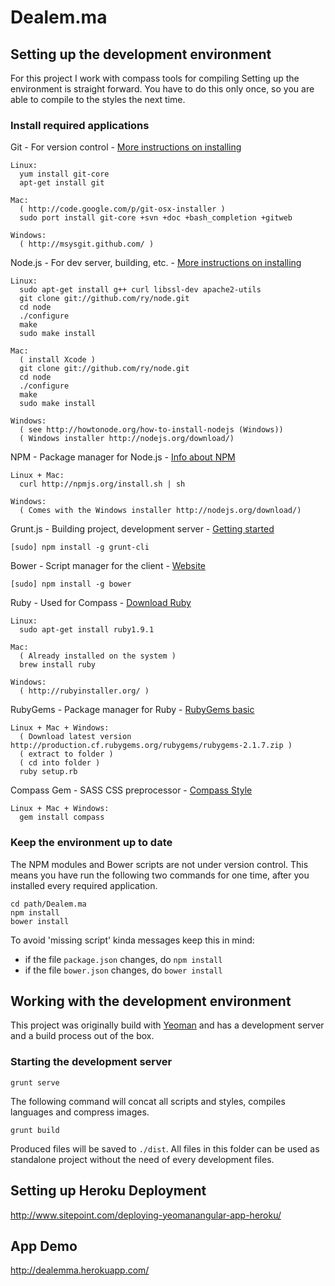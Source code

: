 Dealem.ma
=========

## Setting up the development environment

For this project I work with compass tools for compiling
Setting up the environment is straight forward. You have to do this
only once, so you are able to compile to the styles the next time.

### Install required applications

Git - For version control - [More instructions on installing](http://git-scm.com/book/en/Getting-Started-Installing-Git)

    Linux:
      yum install git-core
      apt-get install git

    Mac:
      ( http://code.google.com/p/git-osx-installer )
      sudo port install git-core +svn +doc +bash_completion +gitweb

    Windows:
      ( http://msysgit.github.com/ )

Node.js - For dev server, building, etc. - [More instructions on installing](http://howtonode.org/how-to-install-nodejs)

    Linux:
      sudo apt-get install g++ curl libssl-dev apache2-utils
      git clone git://github.com/ry/node.git
      cd node
      ./configure
      make
      sudo make install

    Mac:
      ( install Xcode )
      git clone git://github.com/ry/node.git
      cd node
      ./configure
      make
      sudo make install

    Windows:
      ( see http://howtonode.org/how-to-install-nodejs (Windows))
      ( Windows installer http://nodejs.org/download/)

NPM - Package manager for Node.js - [Info about NPM](http://howtonode.org/introduction-to-npm)

    Linux + Mac:
      curl http://npmjs.org/install.sh | sh

    Windows:
      ( Comes with the Windows installer http://nodejs.org/download/)

Grunt.js - Building project, development server - [Getting started](http://gruntjs.com/getting-started)

    [sudo] npm install -g grunt-cli

Bower - Script manager for the client - [Website](http://bower.io/)

    [sudo] npm install -g bower

Ruby - Used for Compass - [Download Ruby](https://www.ruby-lang.org/en/downloads/)

    Linux:
      sudo apt-get install ruby1.9.1

    Mac:
      ( Already installed on the system )
      brew install ruby

    Windows:
      ( http://rubyinstaller.org/ )

RubyGems - Package manager for Ruby - [RubyGems basic](http://guides.rubygems.org/rubygems-basics/)

    Linux + Mac + Windows:
      ( Download latest version http://production.cf.rubygems.org/rubygems/rubygems-2.1.7.zip )
      ( extract to folder )
      ( cd into folder )
      ruby setup.rb

Compass Gem - SASS CSS preprocessor - [Compass Style](http://compass-style.org/)

    Linux + Mac + Windows:
      gem install compass

### Keep the environment up to date

The NPM modules and Bower scripts are not under version control. This means you 
have run the following two commands for one time, after you installed every
required application.

    cd path/Dealem.ma
    npm install
    bower install

To avoid 'missing script' kinda messages keep this in mind:

 * if the file `package.json` changes, do `npm install`
 * if the file `bower.json` changes, do `bower install`

## Working with the development environment
This project was originally build with [Yeoman](http://yeoman.io/) and has a
development server and a build process out of the box.

### Starting the development server

    grunt serve

The following command will concat all scripts and styles, compiles languages
and compress images.

    grunt build

Produced files will be saved to `./dist`. All files in this folder can be used
as standalone project without the need of every development files.

## Setting up Heroku Deployment
http://www.sitepoint.com/deploying-yeomanangular-app-heroku/


## App Demo
http://dealemma.herokuapp.com/
